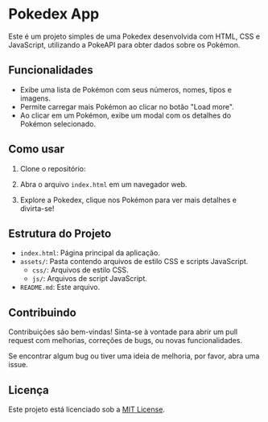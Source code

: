 # Pokedex App

Este é um projeto simples de uma Pokedex desenvolvida com HTML, CSS e JavaScript, utilizando a PokeAPI para obter dados sobre os Pokémon.

## Funcionalidades

- Exibe uma lista de Pokémon com seus números, nomes, tipos e imagens.
- Permite carregar mais Pokémon ao clicar no botão "Load more".
- Ao clicar em um Pokémon, exibe um modal com os detalhes do Pokémon selecionado.

## Como usar

1. Clone o repositório:

2. Abra o arquivo `index.html` em um navegador web.

3. Explore a Pokedex, clique nos Pokémon para ver mais detalhes e divirta-se!

## Estrutura do Projeto

- `index.html`: Página principal da aplicação.
- `assets/`: Pasta contendo arquivos de estilo CSS e scripts JavaScript.
  - `css/`: Arquivos de estilo CSS.
  - `js/`: Arquivos de script JavaScript.
- `README.md`: Este arquivo.

## Contribuindo

Contribuições são bem-vindas! Sinta-se à vontade para abrir um pull request com melhorias, correções de bugs, ou novas funcionalidades.

Se encontrar algum bug ou tiver uma ideia de melhoria, por favor, abra uma issue.

## Licença

Este projeto está licenciado sob a [MIT License](LICENSE).